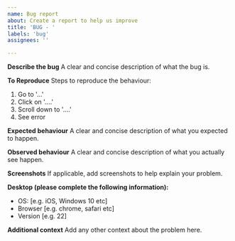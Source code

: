 ```yaml
---
name: Bug report
about: Create a report to help us improve
title: 'BUG - '
labels: 'bug'
assignees: ''

---
```


**Describe the bug**
A clear and concise description of what the bug is.

**To Reproduce**
Steps to reproduce the behaviour:
1. Go to '...'
2. Click on '....'
3. Scroll down to '....'
4. See error

**Expected behaviour**
A clear and concise description of what you expected to happen.

**Observed behaviour**
A clear and concise description of what you actually see happen.

**Screenshots**
If applicable, add screenshots to help explain your problem.

**Desktop (please complete the following information):**
 - OS: [e.g. iOS, Windows 10 etc]
 - Browser [e.g. chrome, safari etc]
 - Version [e.g. 22]

**Additional context**
Add any other context about the problem here.
